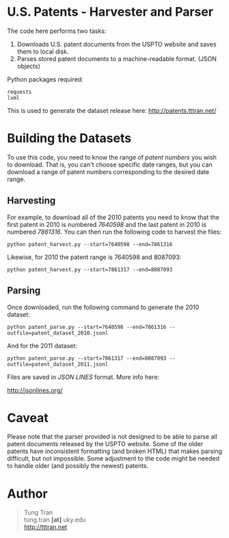 # U.S. Patents - Harvester and Parser

The code here performs two tasks:

1. Downloads U.S. patent documents from the USPTO website and saves them to local disk.
2. Parses stored patent documents to a machine-readable format. (JSON objects)

Python packages required:
~~~
requests
lxml
~~~

This is used to generate the dataset release here:
http://patents.tttran.net/

# Building the Datasets

To use this code, you need to know the range of *patent numbers* you wish to download. That is, you can't choose specific date ranges, but you can download a range of patent numbers corresponding to the desired date range. 

## Harvesting

For example, to download all of the 2010 patents you need to know that the first patent in 2010 is numbered *7640598* and the last patent in 2010 is numbered *7861316*. You can then run the following code to harvest the files:

`python patent_harvest.py --start=7640598 --end=7861316`

Likewise, for 2010 the patent range is 7640598 and 8087093:

`python patent_harvest.py --start=7861317 --end=8087093`

## Parsing

Once downloaded, run the following command to generate the 2010 dataset:

`python patent_parse.py --start=7640598 --end=7861316 --outfile=patent_dataset_2010.jsonl`

And for the 2011 dataset:

`python patent_parse.py --start=7861317 --end=8087093 --outfile=patent_dataset_2011.jsonl`

Files are saved in *JSON LINES* format. More info here: 

http://jsonlines.org/

# Caveat

Please note that the parser provided is not designed to be able to parse all patent documents released by the USPTO website. Some of the older patents have inconsistent formatting (and broken HTML) that makes parsing difficult, but not impossible. Some adjustment to the code might be needed to handle older (and possibly the newest) patents.

# Author

> Tung Tran  
> tung.tran **[at]** uky.edu  
> <http://tttran.net>

